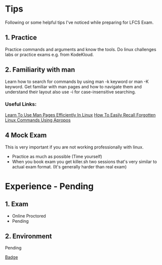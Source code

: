 # Tips

Following or some helpful tips I've noticed while preparing for LFCS Exam.

## 1. Practice

Practice commands and arguments and know the tools. Do linux challenges labs or practice exams e.g. from KodeKloud.

## 2. Familiarity with man

Learn how to search for commands by using man -k keyword or man -K keyword. Get familiar with man pages and how to navigate them and understand their layout also use -i for case-insensitive searching. 

### Useful Links:
[Learn To Use Man Pages Efficiently In Linux](https://ostechnix.com/learn-use-man-pages-efficiently/)
[How To Easily Recall Forgotten Linux Commands Using Apropos](https://ostechnix.com/easily-recall-forgotten-linux-commands/)

## 4 Mock Exam

This is very important if you are not working professionally with linux.
- Practice as much as possible (Time yourself)
- When you book exam you get killer.sh two sessions that's very similar to actual exam format. (It's generally harder than real exam)

#  Experience - Pending

## 1. Exam 

- Online Proctored
- Pending


## 2. Environment

Pending 


[Badge](https://www.credly.com/badges//public_url)
